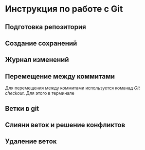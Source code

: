 # Инструкция по работе с Git
## Подготовка репозитория 
## Создание сохранений
## Журнал изменений
## Перемещение между коммитами
Для перемещения между коммитами используется команад *Git checkout*. Для этого в терминале

## Ветки в git
## Слияни веток и решение конфликтов
## Удаление веток
